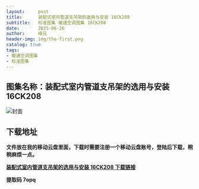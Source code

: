 ```yaml
---
layout:     post
title:      装配式室内管道支吊架的选用与安装 16CK208
subtitle:   标准图集 暖通空调图集 16CK208
date:       2025-06-26
author:     峰兄
header-img: img/the-first.png
catalog: true
tags:
- 暖通空调图集
- 标准图集
---
```

## 图集名称：装配式室内管道支吊架的选用与安装 16CK208
![封面](https://pic1.imgdb.cn/item/685cbefb58cb8da5c871bcee.jpg)


## 下载地址 ##
**文件放在我的移动云盘里面，下载时需要注册一个移动云盘账号，登陆后下载，稍稍麻烦一点。**  
  
[**装配式室内管道支吊架的选用与安装 16CK208 下载链接**](https://caiyun.139.com/w/i/2nQQSZHqic6my)


**提取码 7opq**

